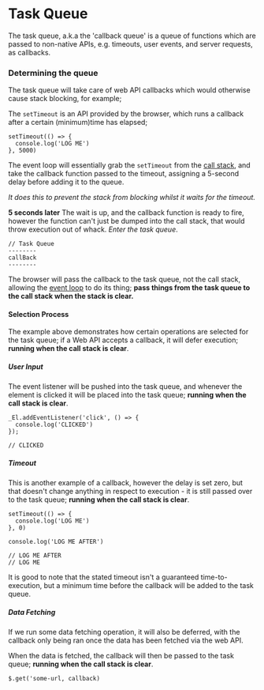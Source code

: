# Task Queue

The task queue, a.k.a the 'callback queue' is a queue of functions which are passed to non-native APIs, e.g. timeouts, user events, and server requests, as callbacks.

### Determining the queue

The task queue will take care of web API callbacks which would otherwise cause stack blocking, for example;

The `setTimeout` is an API provided by the browser, which runs a callback after a certain (minimum)time has elapsed;

```
setTimeout(() => {
  console.log('LOG ME')
}, 5000)
```

The event loop will essentially grab the `setTimeout` from the [call stack](../call-stack), and take the callback function passed to the timeout, assigning a 5-second delay before adding it to the queue.

_It does this to prevent the stack from blocking whilst it waits for the timeout._

**5 seconds later**
The wait is up, and the callback function is ready to fire, however the function can't just be dumped into the call stack, that would throw execution out of whack. _Enter the task queue_.

```
// Task Queue
--------
callBack
--------
```

The browser will pass the callback to the task queue, not the call stack, allowing the [event loop](./) to do its thing; **pass things from the task queue to the call stack when the stack is clear.**

#### Selection Process

The example above demonstrates how certain operations are selected for the task queue; if a Web API accepts a callback, it will defer execution; **running when the call stack is clear**.

##### User Input

The event listener will be pushed into the task queue, and whenever the element is clicked it will be placed into the task queue; **running when the call stack is clear**.

```
_El.addEventListener('click', () => {
  console.log('CLICKED')
});

// CLICKED
```

##### Timeout

This is another example of a callback, however the delay is set zero, but that doesn't change anything in respect to execution - it is still passed over to the task queue; **running when the call stack is clear**.

```
setTimeout(() => {
  console.log('LOG ME')
}, 0)

console.log('LOG ME AFTER')

// LOG ME AFTER
// LOG ME
```

It is good to note that the stated timeout isn't a guaranteed time-to-execution, but a minimum time before the callback will be added to the task queue.

##### Data Fetching

If we run some data fetching operation, it will also be deferred, with the callback only being ran once the data has been fetched via the web API.

When the data is fetched, the callback will then be passed to the task queue; **running when the call stack is clear**.

```
$.get('some-url, callback)

```

